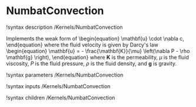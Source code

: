 # NumbatConvection

!syntax description /Kernels/NumbatConvection

Implements the weak form of
\begin{equation}
\mathbf{u} \cdot \nabla c,
\end{equation}
where the fluid velocity is given by Darcy's law
\begin{equation}
\mathbf{u} = - \frac{\mathbf{K}}{\mu} \left(\nabla P - \rho \mathbf{g} \right),
\end{equation}
where $\mathbf{K}$ is the permeability, $\mu$ is the fluid viscosity, $P$ is the fluid pressure, $\rho$ is the fluid density, and $\mathbf{g}$ is gravity.

!syntax parameters /Kernels/NumbatConvection

!syntax inputs /Kernels/NumbatConvection

!syntax children /Kernels/NumbatConvection
